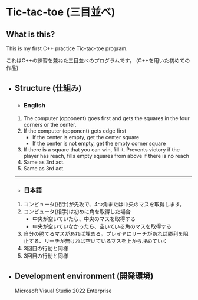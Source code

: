# Tic-tac-toe (三目並べ)
## What is this?
This is my first C++ practice Tic-tac-toe program.

これはC++の練習を兼ねた三目並べのプログラムです。 (C++を用いた初めての作品)

* ## Structure (仕組み)
    * ### English

    1. The computer (opponent) goes first and gets the squares in the four corners or the center.
    2. If the computer (opponent) gets edge first
        * If the center is empty, get the center square
        * If the center is not empty, get the empty corner square
    3. If there is a square that you can win, fill it. Prevents victory if the player has reach, fills empty squares from above if there is no reach
    4. Same as 3rd act.
    5. Same as 3rd act.

    ---
    * ### 日本語

    1. コンピュータ(相手)が先攻で、4つ角または中央のマスを取得します。
    2. コンピュータ(相手)は初めに角を取得した場合
        * 中央が空いていたら、中央のマスを取得する
        * 中央が空いていなかったら、空いている角のマスを取得する
    3. 自分の勝てるマスがあれば埋める。プレイヤにリーチがあれば勝利を阻止する、リーチが無ければ空いているマスを上から埋めていく
    4. 3回目の行動と同様
    5. 3回目の行動と同様
* ## Development environment (開発環境)

    Microsoft Visual Studio 2022 Enterprise
